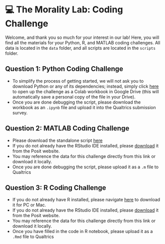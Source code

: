 # 💻 The Morality Lab: Coding Challenge

Welcome, and thank you so much for your interest in our lab! Here, you will find all the materials for your Python, R, and MATLAB coding challenges. All data is located in the `data` folder, and all scripts are located in the `scripts` folder.

## Question 1: Python Coding Challenge
*    To simplify the process of getting started, we will not ask you to download Python or any of its dependencies; instead, simply click [here](https://colab.research.google.com/github/lypsychlab/coding-challenge/blob/main/python_challenge.ipynb) to open up the challenge as a Colab workbook in Google Drive (this will automatically save a personal copy of the file in your Drive).
*    Once you are done debugging the script, please download the workbook as an `.ipynb` file and upload it into the Qualtrics submission survey.

## Question 2: MATLAB Coding Challenge
*    Please download the standalone script [here]()
*    If you do not already have the RStudio IDE installed, please [download](https://posit.co/downloads/) it from the Posit website.
*    You may reference the data for this challenge directly from this link or download it locally.   
*    Once you are done debugging the script, please upload it as a `.m` file to Qualtrics

## Question 3: R Coding Challenge
*    If you do not already have R installed, please navigate [here](https://cran.r-project.org/) to download it for PC or Mac.
*    If you do not already have the RStudio IDE installed, please [download](https://posit.co/downloads/) it from the Posit website.
*    You may reference the data for this challenge directly from this link or download it locally.      
*    Once you have filled in the code in R notebook, please upload it as a `.Rmd` file to Qualtrics


